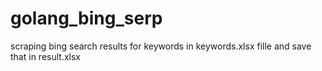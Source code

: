 # golang_bing_serp
scraping bing search results for keywords in keywords.xlsx fille and save that in result.xlsx
